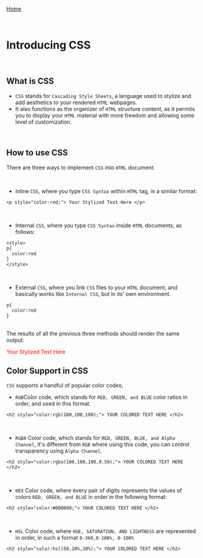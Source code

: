 [Home](README.md)

<br>

# Introducing CSS

<br>

## What is CSS
- `CSS` stands for `Cascading Style Sheets`, a language used to stylize and add aesthetics to your rendered `HTML` webpages.
- It also functions as the organizer of `HTML` structure content, as it permits you to display your `HTML` material with more freedom and allowing some level of customization.

<br>

## How to use CSS
There are three ways to implement `CSS` into `HTML` document:

<br>

- Inline `CSS`, where you type `CSS Syntax` within `HTML` tag, in a similar format:

```
<p style="color:red;"> Your Stylized Text Here </p>
```

<br>

- Internal `CSS`, where you type `CSS Syntax` inside `HTML` documents, as follows:

```
<style>
p{
  color:red
}
</style>
```

<br>

- External `CSS`, where you link `CSS` files to your `HTML` document, and basically works like `Internal CSS`, but in its' own environment.

```
p{
  color:red
}
```

<br>
The results of all the previous three methods should render the same output:
<p style="color:red;"> Your Stylized Text Here </p>

## Color Support in CSS
`CSS` supports a handful of popular color codes;
- `RGB`Color code, which stands for `RED, GREEN, and BLUE` color ratios in order, and used in this format.

```
<h2 style="color:rgb(100,100,100);"> YOUR COLORED TEXT HERE </h2>
```

<br>

- `RGBA` Color code, which stands for `RED, GREEN, BLUE, and Alpha Channel`, it's different from `RGB` where using this code, you can control transparency using `Alpha Channel`.

```
<h2 style="color:rgba(100,100,100,0.50);"> YOUR COLORED TEXT HERE </h2>
```

<br>

- `HEX` Color code, where every pair of digits represents the values of colors `RED, GREEN, and BLUE` in order in the following format:

```
<h2 style="color:#000000;"> YOUR COLORED TEXT HERE </h2>
```

<br>

- `HSL` Color code, where `HUE, SATURATION, AND LIGHTNESS` are represented in order, in such a format `0-360,0-100%, 0-100%`

```
<h2 style="color:hsl(50,10%,10%);"> YOUR COLORED TEXT HERE </h2>
